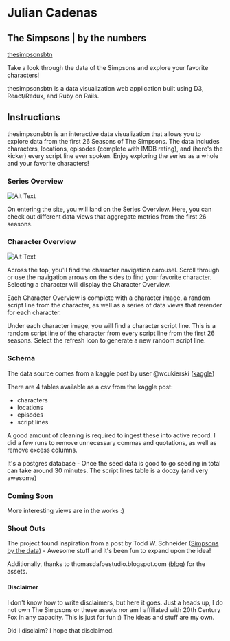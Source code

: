 # Julian Cadenas
## The Simpsons | by the numbers

[thesimpsonsbtn][simpsonsbtn]

Take a look through the data of the Simpsons and explore your favorite characters!

thesimpsonsbtn is a data visualization web application built using D3, React/Redux, and Ruby on Rails.

[simpsonsbtn]: http://www.thesimpsonsbtn.com/#/
[kaggle]: https://www.kaggle.com/wcukierski/the-simpsons-by-the-data
[todd]: http://toddwschneider.com/posts/the-simpsons-by-the-data/
[dafoe]: http://thomasdafoestudio.blogspot.com/2016/05/the-simpsons-characters-png-pack.html

## Instructions

thesimpsonsbtn is an interactive data visualization that allows you to explore data from the first 26 Seasons of The Simpsons.  The data includes characters, locations, episodes (complete with IMDB rating), and (here's the kicker) every script line ever spoken.  Enjoy exploring the series as a whole and your favorite characters!

### Series Overview

![Alt Text](https://media.giphy.com/media/l378jVfwhXhDjZIWs/giphy.gif)

On entering the site, you will land on the Series Overview.  Here, you can check out different data views that aggregate metrics from the first 26 seasons.

### Character Overview

![Alt Text](https://media.giphy.com/media/3ov9jTiY0t5RCdXxTO/giphy.gif)

Across the top, you'll find the character navigation carousel. Scroll through or use the navigation arrows on the sides to find your favorite character. Selecting a character will display the Character Overview.

Each Character Overview is complete with a character image, a random script line from the character, as well as a series of data views that rerender for each character.

Under each character image, you will find a character script line. This is a random script line of the character from every script line from the first 26 seasons. Select the refresh icon to generate a new random script line.

### Schema

The data source comes from a kaggle post by user @wcukierski ([kaggle][kaggle])

There are 4 tables available as a csv from the kaggle post:
- characters
- locations
- episodes
- script lines

A good amount of cleaning is required to ingest these into active record. I did a few runs to remove unnecessary commas and quotations, as well as remove excess columns.

It's a postgres database - Once the seed data is good to go seeding in total can take around 30 minutes.  The script lines table is a doozy (and very awesome)

### Coming Soon

More interesting views are in the works :)

### Shout Outs

The project found inspiration from a post by Todd W. Schneider ([Simpsons by the data][todd]) - Awesome stuff and it's been fun to expand upon the idea!

Additionally, thanks to thomasdafoestudio.blogspot.com ([blog][dafoe]) for the assets.

#### Disclaimer

I don't know how to write disclaimers, but here it goes.  Just a heads up, I do not own The Simpsons or these assets nor am I affiliated with 20th Century Fox in any capacity.  This is just for fun :)  The ideas and stuff are my own.

Did I disclaim? I hope that disclaimed.
